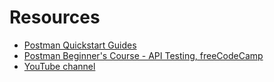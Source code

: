 # Resources
- [Postman Quickstart Guides](https://quickstarts.postman.com/)
- [Postman Beginner's Course - API Testing, freeCodeCamp](https://www.youtube.com/watch?v=VywxIQ2ZXw4)
- [YouTube channel](https://www.youtube.com/@postman/videos)
